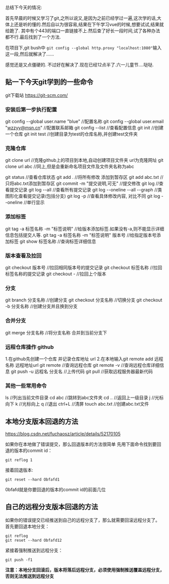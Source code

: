 总结下今天的情况:

首先早晨的时候又学习了git,之所以说又,是因为之前已经学过一遍,这次学的话,大体上还是听的懂的.然后自以为很容易,结果在下午学习vue的时候,想要试试,结果就给跪了. 其中有个443的端口一直链接不上.然后查了好长一段时间,试了各种办法都不行.最后找到了一个方法.

在项目下,git bush中 `git config --global http.proxy "localhost:1080"`输入这一段,然后就解决了......

感觉还是又点僵硬的. 不过好在解决了.现在已经12点半了.六一儿童节....哒哒.



## 贴一下今天git学到的一些命令

git下载站 https://git-scm.com/

### 安装后第一步执行配置

git config --global user.name "blue"                             //配置名称
git config --global user.email "wzzyy@msn.cn"	    //配置联系邮箱
git config --list				 //查看配置信息
git init 					 //创建一个仓库
git init test   				 //创建目录为test的仓库名称,并创建test文件夹

### 克隆仓库

git clone url  				 //克隆github上的项目到本地,自动创建项目文件夹 url为克隆网址
git clone url abc  			//同上,但是会重新命名项目文件及文件夹名称为abc

git status 						//查看仓库状态
git add .  				  	 	//将所有修改 添加到暂存区
git add abc.txt 					//只将abc.txt添加到暂存区
git commit -m "提交说明,可无" 	//提交修改
git log  						//查看提交记录
git log --all 					//查看所有提交记录
git log --oneline --all --graph  		//类图形化查看提交记录(包括分支)
git log -p 						//查看具体修改内容, 对比不同
git log --oneline 				//单行显示

### 添加标签

git tag -a 标签名称 -m "标签说明"   //给版本添加标签.如果没有-a,则不能显示详细信息包括提交人等.
git tag -a 标签名称 -m "标签说明" 版本号 	//给指定版本号添加标签
git show 标签名称  						//查询标签详细信息

### 版本查看及拉回

git checkout 版本号  			//拉回相同版本号的提交记录
git checkout 标签名称 			//拉回标签名称的提交记录
git checkout -	     				//拉回上个版本

### 分支

git branch 分支名称  		//创建分支
git checkout 分支名称  		//切换分支
git checkout -b 分支名称 	//创建分支并且换到分支

### 合并分支

git merge 分支名称  //将分支名称 合并到当前分支下

### 远程仓库操作  github

1.在github先创建一个仓库 并记录仓库地址 url
2.在本地输入git remote add 远程名称  远程地址url
git remote  				//查询远程仓库
git remote -v  				//查询远程仓库详细信息
git push -u 远程名 分支名  	//上传代码
git pull 					//获取远程服务器最新代码

### 其他一些常用命令

ls			//列出当前文件目录
cd abc		//跳转到abc文件夹
cd ..			//返回上一级目录
j			//光标向下
k			//光标向上
q			//退出
ctrl+L		//清屏
touch abc.txt   //创建abc.txt文件

## 本地分支版本回退的方法

https://blog.csdn.net/fuchaosz/article/details/52170105

如果你在本地做了错误提交，那么回退版本的方法很简单 
先用下面命令找到要回退的版本的commit id：

```
git reflog 1
```

接着回退版本:

```
git reset --hard Obfafd1
```

0bfafd就是你要回退的版本的commit id的前面几位

## 自己的远程分支版本回退的方法

如果你的错误提交已经推送到自己的远程分支了，那么就需要回滚远程分支了。 
首先要回退本地分支：

```
git reflog
git reset --hard Obfafd12
```

紧接着强制推送到远程分支：

```
git push -f1
```

**注意：本地分支回滚后，版本将落后远程分支，必须使用强制推送覆盖远程分支，否则无法推送到远程分支**

